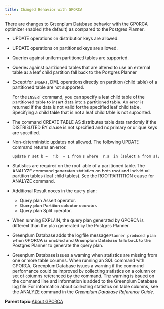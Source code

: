 ```yaml
---
title: Changed Behavior with GPORCA 
---
```


There are changes to Greenplum Database behavior with the GPORCA optimizer enabled \(the default\) as compared to the Postgres Planner.

-   UPDATE operations on distribution keys are allowed.
-   UPDATE operations on partitioned keys are allowed.
-   Queries against uniform partitioned tables are supported.
-   Queries against partitioned tables that are altered to use an external table as a leaf child partition fall back to the Postgres Planner.
-   Except for `INSERT`, DML operations directly on partition \(child table\) of a partitioned table are not supported.

    For the `INSERT` command, you can specify a leaf child table of the partitioned table to insert data into a partitioned table. An error is returned if the data is not valid for the specified leaf child table. Specifying a child table that is not a leaf child table is not supported.

-   The command CREATE TABLE AS distributes table data randomly if the DISTRIBUTED BY clause is not specified and no primary or unique keys are specified.
-   Non-deterministic updates not allowed. The following UPDATE command returns an error.

    ```
    update r set b =  r.b  + 1 from s where  r.a  in (select a from s);
    ```

-   Statistics are required on the root table of a partitioned table. The ANALYZE command generates statistics on both root and individual partition tables \(leaf child tables\). See the ROOTPARTITION clause for ANALYZE command.
-   Additional Result nodes in the query plan:
    -   Query plan Assert operator.
    -   Query plan Partition selector operator.
    -   Query plan Split operator.
-   When running EXPLAIN, the query plan generated by GPORCA is different than the plan generated by the Postgres Planner.
-   Greenplum Database adds the log file message `Planner produced plan` when GPORCA is enabled and Greenplum Database falls back to the Postgres Planner to generate the query plan.
-   Greenplum Database issues a warning when statistics are missing from one or more table columns. When running an SQL command with GPORCA, Greenplum Database issues a warning if the command performance could be improved by collecting statistics on a column or set of columns referenced by the command. The warning is issued on the command line and information is added to the Greenplum Database log file. For information about collecting statistics on table columns, see the ANALYZE command in the *Greenplum Database Reference Guide*.

**Parent topic:**[About GPORCA](../../query/topics/query-piv-optimizer.html)

